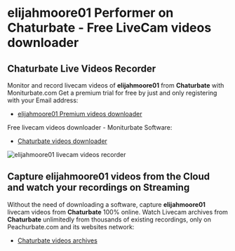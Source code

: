 # elijahmoore01 Performer on Chaturbate - Free LiveCam videos downloader

## Chaturbate Live Videos Recorder

Monitor and record livecam videos of **elijahmoore01** from **Chaturbate** with Moniturbate.com
Get a premium trial for free by just and only registering with your Email address:
* [elijahmoore01 Premium videos downloader](https://moniturbate.com/request-demo-licence-key.html)

Free livecam videos downloader - Moniturbate Software:
* [Chaturbate videos downloader](https://moniturbate.com/moniturbate-download-software.html)

![elijahmoore01 livecam videos recorder](https://peachurnet.com/templates/moniturbate-software.png)


## Capture elijahmoore01 videos from the Cloud and watch your recordings on Streaming

Without the need of downloading a software, capture **elijahmoore01** livecam videos from **Chaturbate** 100% online.
Watch Livecam archives from **Chaturbate** unlimitedly from thousands of existing recordings, only on Peachurbate.com and its websites network:
* [Chaturbate videos archives](https://peachurnet.com/)